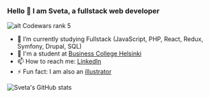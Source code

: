 ### Hello 👋 I am Sveta, a fullstack web developer
![alt Codewars rank 5](https://www.codewars.com/users/silmu/badges/small)

- 🌱 I’m currently studying Fullstack (JavaScript, PHP, React, Redux, Symfony, Drupal, SQL)
- 👾 I'm a student at [Business College Helsinki](https://www.bc.fi)
- 📫 How to reach me: [LinkedIn](https://www.linkedin.com/in/svetlana-raitina)
- ⚡ Fun fact: I am also an [illustrator](https://www.instagram.com/misori.art)

![Sveta's GitHub stats](https://github-readme-stats.vercel.app/api?username=silmu&show_icons=true&theme=radical)

